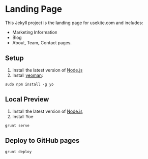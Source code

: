 Landing Page
=======

This Jekyll project is the landing page for usekite.com and includes:
* Marketing Information
* Blog
* About, Team, Contact pages.

## Setup
1. Install the latest version of [Node.js](http://nodejs.org)
2. Install [yeoman](http://yeoman.io):
```
sudo npm install -g yo
```

## Local Preview
1. Install the latest version of [Node.js](http://nodejs.org)
2. Install Yoe
```
grunt serve
```

## Deploy to GitHub pages
```
grunt deploy
```
